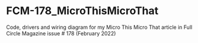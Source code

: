 # FCM-178_MicroThisMicroThat

Code, drivers and wiring diagram for my Micro This Micro That article in Full Circle Magazine issue # 178 (February 2022)